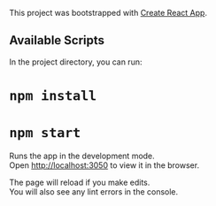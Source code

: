 This project was bootstrapped with [Create React App](https://github.com/facebook/create-react-app).

## Available Scripts

In the project directory, you can run:
# `npm install`

# `npm start`

Runs the app in the development mode.<br>
Open [http://localhost:3050](http://localhost:3050) to view it in the browser.

The page will reload if you make edits.<br>
You will also see any lint errors in the console.
